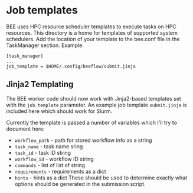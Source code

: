 # Job templates

BEE uses HPC resource scheduler templates to execute tasks on HPC resources. This directory is a home for templates of supported system schedulers. Add the location of your template to the bee.conf file in the TaskManager section.
Example:
```
[task_manager]
...
job_template = $HOME/.config/beeflow/submit.jinja
```

## Jinja2 Templating

The BEE worker code should now work with Jinja2-based templates set with the
`job_template` parameter. An example job template `submit.jinja` is included
here which should work for Slurm.

Currently the template is passed a number of variables which I'll try to
document here:
* `workflow_path` - path for stored workflow info as a string
* `task_name` - task name sring
* `task_id` - task ID string
* `workflow_id` - workflow ID string
* `commands` - list of list of string
* `requirements` - requirements as a dict
* `hints` - hints as a dict
These should be used to determine exactly what options should be generated in
the submission script.
